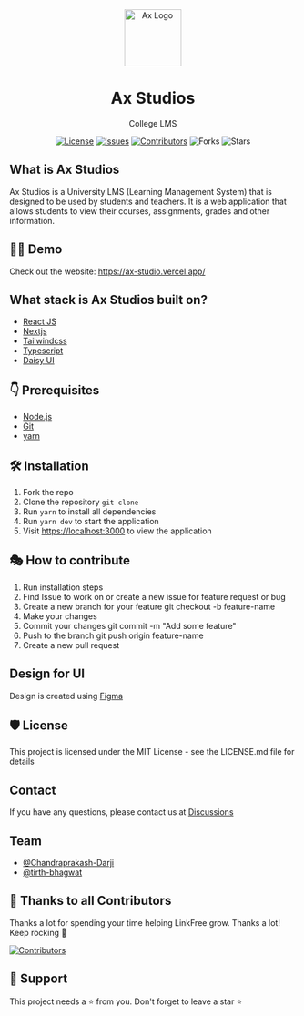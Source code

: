 <div  align="center" >
    <img  src="https://raw.githubusercontent.com/ax-studios/frontend-web/main/public/images/logo.svg"  alt="Ax Logo"  width="100"  height="100"  />     <h1> Ax Studios </h1>
    <p> College LMS </p>

[![License](https://img.shields.io/badge/License-MIT-green.svg)](https://opensource.org/licenses/mit/) [![Issues](https://img.shields.io/github/issues/ax-studios/frontend-web)](https://github.com/ax-studios/frontend-web/issues) [![Contributors](https://img.shields.io/github/contributors/ax-studios/frontend-web)](https://github.com/ax-studios/frontend-web/graphs/contributors) ![Forks](https://img.shields.io/github/forks/ax-studios/frontend-web) ![Stars](https://img.shields.io/github/stars/ax-studios/frontend-web)
</div>

## What is Ax Studios

Ax Studios is a University LMS (Learning Management System) that is designed to be used by students and teachers. It is a web application that allows students to view their courses, assignments, grades and other information.

## 👨‍💻 Demo

Check out the website: <https://ax-studio.vercel.app/>

## What stack is Ax Studios built on?

- [React JS](hhttps://reactjs.org/)
- [Nextjs](https://nextjs.org/)
- [Tailwindcss](https://tailwindcss.com/)
- [Typescript](https://www.typescriptlang.org/)
- [Daisy UI](https://daisyui.com/)

## 👇 Prerequisites

- [Node.js](https://nodejs.org/en/)
- [Git](https://git-scm.com/)
- [yarn](https://yarnpkg.com/)

## 🛠️ Installation

1. Fork the repo
2. Clone the repository `git clone`
3. Run `yarn` to install all dependencies
4. Run `yarn dev` to start the application
5. Visit <https://localhost:3000> to view the application

## 🎭 How to contribute

1. Run installation steps
2. Find Issue to work on or create a new issue for feature request or bug
3. Create a new branch for your feature git checkout -b feature-name
4. Make your changes
5. Commit your changes git commit -m "Add some feature"
6. Push to the branch git push origin feature-name
7. Create a new pull request

## Design for UI

Design is created using [Figma](https://www.figma.com/file/M9R185mY2Es6dqzSW0WHBE/dashbaord-ax-studios?node-id=0%3A1)

## 🛡️ License

This project is licensed under the MIT License - see the LICENSE.md file for details

## Contact

If you have any questions, please contact us at [Discussions](https://github.com/ax-studios/frontend-web/discussions)

## Team

- [@Chandraprakash-Darji](https://github.com/Chandraprakash-Darji)
- [@tirth-bhagwat](https://github.com/tirth-bhagwat)

## 💪 Thanks to all Contributors

Thanks a lot for spending your time helping LinkFree grow. Thanks a lot! Keep rocking 🍻

[![Contributors](https://contrib.rocks/image?repo=ax-studios/frontend-web)](https://github.com/ax-studios/frontend-web/graphs/contributors)

## 🙏 Support

This project needs a ⭐️ from you. Don't forget to leave a star ⭐️
